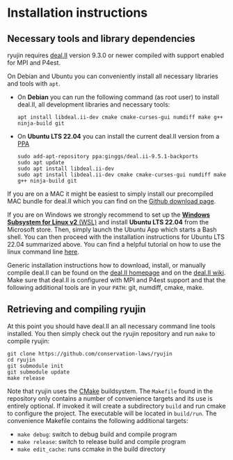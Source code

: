 Installation instructions
=========================

Necessary tools and library dependencies
----------------------------------------

ryujin requires [deal.II](https://dealii.org) version 9.3.0 or newer
compiled with support enabled for MPI and P4est.

On Debian and Ubuntu you can conveniently install all necessary libraries
and tools with `apt`.
  - On <b>Debian</b> you can run the following command (as root user) to
    install deal.II, all development libraries and necessary tools:
    ```
    apt install libdeal.ii-dev cmake cmake-curses-gui numdiff make g++ ninja-build git
    ```
  - On <b>Ubuntu LTS 22.04</b> you can install the current deal.II version
    from a <a href="https://launchpad.net/~ginggs/+archive/ubuntu/deal.ii-9.5.1-backports">PPA</a>
    ```
    sudo add-apt-repository ppa:ginggs/deal.ii-9.5.1-backports
    sudo apt update
    sudo apt install libdeal.ii-dev
    sudo apt install libdeal.ii-dev cmake cmake-curses-gui numdiff make g++ ninja-build git
    ```

If you are on a MAC it might be easiest to simply install our precompiled
MAC bundle for deal.II which you can find on the [Github download
page](https://github.com/dealii/dealii/releases/tag/v9.5.2).

If you are on Windows we strongly recommend to set up the [<b>Windows
Subsystem for Linux v2</b>
(WSL)](https://learn.microsoft.com/en-us/windows/wsl/about) and install
<b>Ubuntu LTS 22.04</b> from the Microsoft store. Then, simply launch the
Ubuntu App which starts a Bash shell. You can then proceed with the
installation instructions for Ubuntu LTS 22.04 summarized above. You can
find a helpful tutorial on how to use the linux command line
[here](https://ubuntu.com/tutorials/command-line-for-beginners#1-overview).

Generic installation instructions how to download, install, or manually
compile deal.II can be found on the
[deal.II homepage](https://dealii.org/download.html) and on the
[deal.II wiki](https://github.com/dealii/dealii/wiki).
Make sure that deal.II is configured with MPI and P4est support and that
the following additional tools are in your `PATH`: git, numdiff, cmake,
make.


Retrieving and compiling ryujin
-------------------------------

At this point you should have deal.II an all necessary command line tools
installed. You then simply check out the ryujin repository and run `make`
to compile ryujin:
```
git clone https://github.com/conservation-laws/ryujin
cd ryujin
git submodule init
git submodule update
make release
```

Note that ryujin uses the [CMake](https://cmake.org/) buildsystem. The
`Makefile` found in the repository only contains a number of convenience
targets and its use is entirely optional. If invoked it will create a
subdirectory `build` and run cmake to configure the project. The executable
will be located in <code>build/run</code>. The convenience Makefile
contains the following additional targets:
  - `make debug`:  switch to debug build and compile program
  - `make release`:  switch to release build and compile program
  - `make edit_cache`:  runs ccmake in the build directory
